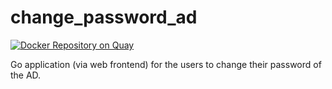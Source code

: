 # change_password_ad

[![Docker Repository on Quay](https://quay.io/repository/lfdominguez/ad_password_changer/status "Docker Repository on Quay")](https://quay.io/repository/lfdominguez/ad_password_changer)

Go application (via web frontend) for the users to change their password of the AD.

